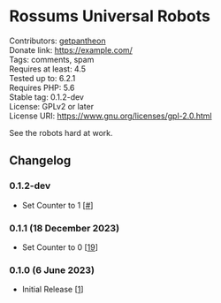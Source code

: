# Rossums Universal Robots
Contributors: [getpantheon](https://profiles.wordpress.org/getpantheon)  
Donate link: https://example.com/  
Tags: comments, spam  
Requires at least: 4.5  
Tested up to: 6.2.1  
Requires PHP: 5.6  
Stable tag: 0.1.2-dev  
License: GPLv2 or later  
License URI: https://www.gnu.org/licenses/gpl-2.0.html 

See the robots hard at work.

## Changelog

### 0.1.2-dev
* Set Counter to 1 [[#](https://github.com/pantheon-systems/plugin-pipeline-example/pull/#)]

### 0.1.1 (18 December 2023)
* Set Counter to 0 [[19](https://github.com/pantheon-systems/plugin-pipeline-example/pull/19)]

### 0.1.0 (6 June 2023)
* Initial Release [[1](https://github.com/pantheon-systems/plugin-pipeline-example/pull/1)]

